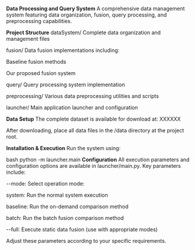 **Data Processing and Query System**
A comprehensive data management system featuring data organization, fusion, query processing, and preprocessing capabilities.

**Project Structure**
dataSystem/
Complete data organization and management files

fusion/
Data fusion implementations including:

Baseline fusion methods

Our proposed fusion system

query/
Query processing system implementation

preprocessing/
Various data preprocessing utilities and scripts

launcher/
Main application launcher and configuration

**Data Setup**
The complete dataset is available for download at:
XXXXXX

After downloading, place all data files in the /data directory at the project root.

**Installation & Execution**
Run the system using:

bash
python -m launcher.main
**Configuration**
All execution parameters and configuration options are available in launcher/main.py. Key parameters include:

--mode: Select operation mode:

system: Run the normal system execution

baseline: Run the on-demand comparison method

batch: Run the batch fusion comparison method

--full: Execute static data fusion (use with appropriate modes)

Adjust these parameters according to your specific requirements.

